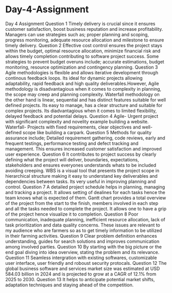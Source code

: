 # Day-4-Assignment
Day 4 Assignment
Question 1
Timely delivery is crucial since it ensures customer satisfaction, boost business reputation and increase profitability. Managers can use strategies such as; proper planning and scoping, progress monitoring, adequate resource allocation and milestone to ensure timely delivery.
Question 2
Effective cost control ensures the project stays within the budget, optimal resource allocation, minimize financial risk and allows timely completion contributing to software project success. Some strategies to prevent budget overuns include; accurate estimations, budget monitoring, resource optimization and contingency planning.
Question 3
Agile methodologies is flexible and allows iterative development through continous feedback loops. Its ideal for dynamic projects allowing adaptability, rapid feedback and high quality deliverables.However, Agile methodology is disadvantagious when it comes to complexity in planning, the scope may creep and planning complexity. Waterfall methodology on the other hand is linear, sequential and has distinct features suitable for well defined projects. Its easy to manage, has a clear structure and suitable for complex projects. Its diadvantagious when it comes to limited flexibility, delayed feedback and potential delays.
Question 4
Agile- Urgent project with significant complexity and novelity example building a website. Waterfall- Projects with fixed requirements, clear objectives and well-defined scope like building a carpark.
Question 5 
Methods for quality assurance include; Detailed requirement gathering, code reviews, early and frequent testings, performance testing and defect tracking and management. This ensures increased customer satisfaction and improved user experience.
Question 6
It contributes to project success by clearly defining what the project will deliver, boundaries, expectations, stakeholders and ensures everyones understands whats to be included avoiding creeping. WBS is a visual tool that presents the project scope in hierarchical structure making it easy to understand key deliverables and dependencies between tasks. Its very useful in improving planning and control.
Question 7
A detailed project schedule helps in planning, managing and tracking a project. It allows setting of dealines for each tasks hence the team knows what is expected of them. Gantt chart provides a total overview of the project from the start to the finish, members involved in each step and all the tasks needed to complete the project. It allows one to have a grip of the project hence visualize it to completion.
Question 8
Poor communication, inadequate planning, inefficient resource allocation, lack of task prioritization and data quality concerns. These issues are relevant to my audience who are farmers so as to get timely information to be utilized in their farming activities.
Question 9
Clear problem definition enhances understanding, guides for search solutions and improves communication among involved parties.
Question 10
By starting with the big picture or the end goal diving into idea overview, stating the problem and its relevance.
Question 11
Seamless intergration with existing softwares, customizable user interface, user friendly and roboust security protocals.
Question 12
The global business software and services market size was estimated at USD 584.03 billion in 2024 and is projected to grow at a CAGR of 12.1% from 2025 to 2030.
Question 13
It helps to anticipate potential market shifts, adaptation techniques and staying ahead of the competition. 
